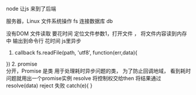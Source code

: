 node 让js 来到了后端

服务器，Linux
文件系统操作 fs
连接数据库 db

没有DOM
文件读取 要花时间 定位文件参数1，打开文件 ， 将文件内容读到内存中 输出到命令行 花时间 js里异步
1. callback
fs.readFile(path, 'utf8', function(err,data){

})
2. promise  
  分开，Promise 是类 用于处理耗时异步问题的类， 为了防止回调地域， 看到耗时问题就用出一个promise实例
  resolve 将控制权交给then 将结果通过resolve(data)
  reject 失败 catch(e){ }
